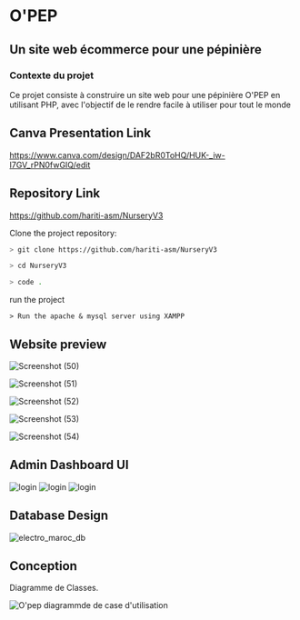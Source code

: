 #  O'PEP   

## Un site web écommerce pour une pépinière 

### Contexte du projet

Ce projet consiste à construire un site web pour une pépinière O'PEP en utilisant PHP, avec l'objectif de le rendre facile à utiliser pour tout le monde


## Canva Presentation Link
https://www.canva.com/design/DAF2bR0ToHQ/HUK-_iw-I7GV_rPN0fwGIQ/edit

## Repository Link
https://github.com/hariti-asm/NurseryV3



Clone the project repository:

```bash
> git clone https://github.com/hariti-asm/NurseryV3
```
```bash
> cd NurseryV3
```
```bash
> code .
```


run the project

```Xampp
> Run the apache & mysql server using XAMPP
```

## Website preview

![Screenshot (50)](Conception/peview/hero.png)

![Screenshot (51)](Conception/peview/productSection.png)

![Screenshot (52)](Conception/peview/cart.png)

![Screenshot (53)](Conception/peview/signup.png)

![Screenshot (54)](Conception/peview/login.png)
## Admin Dashboard UI
![login](Conception/peview/usersDash.png)
![login](Conception/peview/productDash.png)
![login](Conception/peview/categoryDash.png)


## Database Design 

![electro_maroc_db ](Conception/peview/databaseDesign.png)



## Conception

Diagramme de Classes.

![O'pep diagrammde de case d'utilisation](Conception/diagrammeDeClasse.png)




